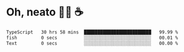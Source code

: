 # Oh, neato 🧑‍💻 ☕

<!--START_SECTION:waka-->

```txt
TypeScript   30 hrs 58 mins  █████████████████████████   99.99 %
fish         0 secs          ░░░░░░░░░░░░░░░░░░░░░░░░░   00.01 %
Text         0 secs          ░░░░░░░░░░░░░░░░░░░░░░░░░   00.00 %
```

<!--END_SECTION:waka-->

